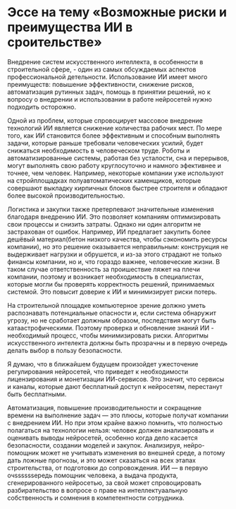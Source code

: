 # Эссе на тему «Возможные риски и преимущества ИИ в сроительстве»

Внедрение систем искусственного интеллекта, в особенности в строительной сфере, - один из самых обсуждаемых аспектов профессиональной детельности. Использование ИИ имеет много преимуществ: повышение эффективности, снижение рисков, автоматизация рутинных задач, помощь в принятии решений, но к вопросу о внедрении и использовании в работе нейросетей нужно подходить осторожно.

Одной из проблем, которые спровоцирует массовое внедрение технологий ИИ является снижение количества рабочих мест. По мере того, как ИИ становится более эффективным и способным выполнять задачи, которые раньше требовали человеческих усилий, будет снижаться необходимость в человеческом труде. Роботы и автоматизированные системы, работая без усталости, сна и перерывов, могут выполнять свою работу круглосуточно и намного эфективнее и точнее, чем человек. Например, некоторые компании уже используют на стройплощадках полуавтоматических каменщиков, которые совершают выкладку кирпичных блоков быстрее строителя и обладают более высокой производительностью.

Логистика и закупки также претерпевают значительные изменения благодаря внедрению ИИ. Это позволяет компаниям оптимизировать свои процессы и снизить затраты. Однако ни один алгоритм не застрахован от ошибок. Например, ИИ предлагает закупить более дешёвый материал(бетон низкого качества, чтобы сэкономить ресурсы компании), но это решение оказывается неправильным: конструкция не выдерживает нагрузки и обрушется, и из-за этого страдают не только финансы компании, но и, что гораздо важнее, человеческие жизни. В таком случае ответственность за проишествие ляжет на плечи компании, поэтому и возникает необходимость в специалистах, которые могли бы проверять корректность решений, принимаемых системой. Это повысит доверие к ИИ и минимизирует риски потерь.

На строительной площадке компьютерное зрение должно уметь распознавать потенциальные опасности и, если система обнаружит угрозу, но не сработает должным образом, последствия могут быть катаастрофическими. Поэтому проверка и обновление знаний ИИ - необходимый процесс, чтобы минимизировать риски. Алгоритмы искусственного интелекта должны быть прозрачны и в первую очередь делать выбор в пользу безопасности.

Я думаю, что в ближайшем будущем произойдет ужесточение регулирования  нейросетей, что приведет к необходимости лицензирования и монетизации ИИ-сервисов. Это значит, что сервисы и каналы, которые дают бесплатный доступ к нейросетям, перестанут быть бесплатными.

Автоматизация, повышение производительности и сокращение времени на выполнение задач — это плюсы, которые получат компании с внедрением ИИ. Но при этом крайне важно помнить, что полностью полагаться на технологии нельзя: человек должен анализировать и оценивать выводы нейросетей, особенно когда дело касается безопасности, создании моделей и закупок. Анализируя, нейро-помощник может не учитывать изменения во внешней среде, а потому дать ложные прогнозы, и это может сказаться на всех этапах строительства, от подготовки до сопровождения. ИИ — в первую очssssssередь помощник человека, а выдача продукта, сгенерированного нейросетью, за свой может спровоцировать разбирательство в вопросе о праве на интеллектуаальную собственность и сомнения в компетентности сотрудника.
